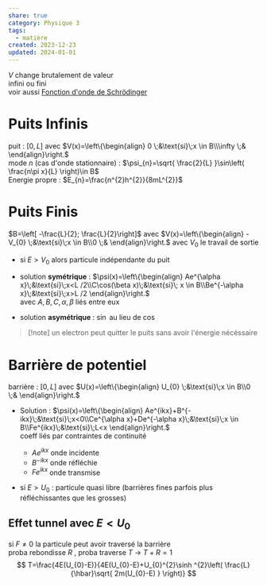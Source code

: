 ```yaml
---  
share: true  
category: Physique 3  
tags:  
  - matière  
created: 2023-12-23  
updated: 2024-01-01  
---  
```

  
$V$ change brutalement de valeur  
infini ou fini  
voir aussi [Fonction d'onde de Schrödinger](./Fonction%20d'onde%20de%20Schr%C3%B6dinger.md)  
# Puits Infinis  
puit : $[0,L]$ avec $V(x)=\left\{\begin{align} 0 \;&\text{si}\;x \in B\\\infty \;& \end{align}\right.$  
mode $n$ (cas d'onde stationnaire) : $\psi_{n}=\sqrt{ \frac{2}{L} }\sin\left( \frac{n\pi x}{L} \right)\in B$   
Energie propre : $E_{n}=\frac{n^{2}h^{2}}{8mL^{2}}$  
# Puits Finis  
 $B=\left[ -\frac{L}{2}; \frac{L}{2}\right]$ avec $V(x)=\left\{\begin{align} -V_{0} \;&\text{si}\;x \in B\\0 \;& \end{align}\right.$ avec $V_{0}$ le travail de sortie  
  
- si $E>V_{0}$ alors particule indépendante du puit  
  
- solution **symétrique** :  $\psi(x)=\left\{\begin{align} Ae^{\alpha x}\;&\text{si}\;x<L /2\\C\cos(\beta x)\;&\text{si}\; x \in B\\Be^{-\alpha x}\;&\text{si}\;x>L /2 \end{align}\right.$  
	avec $A,B,C,\alpha,\beta$ liés entre eux  
  
- solution **asymétrique** : $\sin$ au lieu de $\cos$  
> [!note] un electron peut quitter le puits sans avoir l'énergie nécéssaire  
# Barrière de potentiel  
barrière : $[0,L]$ avec $U(x)=\left\{\begin{align} U_{0} \;&\text{si}\;x \in B\\0 \;& \end{align}\right.$  
  
- Solution : $\psi(x)=\left\{\begin{align} Ae^{ikx}+B^{-ikx}\;&\text{si}\;x<0\\Ce^{\alpha x}+De^{-\alpha x}\;&\text{si}\;x \in B\\Fe^{ikx}\;&\text{si}\;L<x \end{align}\right.$  
	coeff liés par contraintes de continuité  
	- $Ae^{ikx}$ onde incidente  
	- $B^{-ikx}$ onde réfléchie  
	- $Fe^{ikx}$ onde transmise  
  
- si $E>U_{0}$ : particule quasi libre (barrières fines parfois plus réfléchissantes que les grosses)  
## Effet tunnel avec $E<U_{0}$  
si $F \neq 0$ la particule peut avoir traversé la barrière  
proba rebondisse $R$ , proba traverse $T$ → $T+R=1$  
$$  
T=\frac{4E(U_{0}-E)}{4E(U_{0}-E)+U_{0}^{2}\sinh ^{2}\left( \frac{L}{\hbar}\sqrt{ 2m(U_{0}-E) } \right)}  
$$  
  
  
  
  
  
